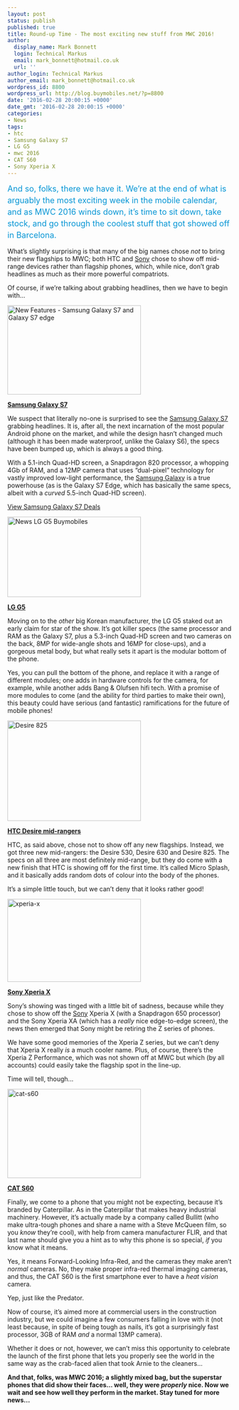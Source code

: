 ```yaml
---
layout: post
status: publish
published: true
title: Round-up Time - The most exciting new stuff from MWC 2016!
author:
  display_name: Mark Bonnett
  login: Technical Markus
  email: mark_bonnett@hotmail.co.uk
  url: ''
author_login: Technical Markus
author_email: mark_bonnett@hotmail.co.uk
wordpress_id: 8800
wordpress_url: http://blog.buymobiles.net/?p=8800
date: '2016-02-28 20:00:15 +0000'
date_gmt: '2016-02-28 20:00:15 +0000'
categories:
- News
tags:
- htc
- Samsung Galaxy S7
- LG G5
- mwc 2016
- CAT S60
- Sony Xperia X
---
```

<p><span class="postStandFirst" style="color: #0896d5; line-height: 26px; font-size: 18px;">And so, folks, there we have it. We&rsquo;re at the end of what is arguably the most exciting week in the mobile calendar, and as MWC 2016 winds down, it&rsquo;s time to sit down, take stock, and go through the coolest stuff that got showed off in Barcelona.</span></p>
<p>What&rsquo;s slightly surprising is that many of the big names chose <em>not</em> to bring their new flagships to MWC; both HTC and <a href="http://www.buymobiles.net/sony">Sony</a> chose to show off mid-range devices rather than flagship phones, which, while nice, don&rsquo;t grab headlines as much as their more powerful compatriots.</p>
<p>Of course, if we&rsquo;re talking about grabbing headlines, then we have to begin with...</p>
<p><a href="http://www.buymobiles.net/samsung/galaxy-s7-black" rel="attachment wp-att-8724"><img class="aligncenter wp-image-8724 size-medium" src="https://a1comms-blog-buymobiles.storage.googleapis.com/2016/02/Cbwff1pWAAA3L03.jpg-large-300x200.jpeg" alt="New Features - Samsung Galaxy S7 and Galaxy S7 edge" width="300" height="200" /></a></p>
<p><strong><u>Samsung Galaxy S7</u></strong></p>
<p>We suspect that literally no-one is surprised to see the <a href="http://www.buymobiles.net/samsung/galaxy-s7-black" target="_blank" rel="noopener noreferrer">Samsung Galaxy S7</a> grabbing headlines. It is, after all, the next incarnation of the most popular Android phone on the market, and while the design hasn&rsquo;t changed much (although it has been made waterproof, unlike the Galaxy S6), the specs have been bumped up, which is always a good thing.</p>
<p>With a 5.1-inch Quad-HD screen, a Snapdragon 820 processor, a whopping 4Gb of RAM, and a 12MP camera that uses &ldquo;dual-pixel&rdquo; technology for vastly improved low-light performance, the <a href="http://www.buymobiles.net/samsung" target="_blank" rel="noopener noreferrer">Samsung Galaxy</a> is a true powerhouse (as is the Galaxy S7 Edge, which has basically the same specs, albeit with a <em>curved</em> 5.5-inch Quad-HD screen).</p>
<p><a href="http://www.buymobiles.net/samsung/galaxy-s7-black" target="_blank" rel="noopener noreferrer">View&nbsp;Samsung Galaxy S7&nbsp;Deals</a></p>
<p><img class="aligncenter wp-image-8734 size-medium" src="https://a1comms-blog-buymobiles.storage.googleapis.com/2016/02/gsmarena_001-mjbicy5eudpcidoo766cixqgt5a80vw5kh1b7fg1ja-300x180.jpg" alt="News LG G5 Buymobiles" width="300" height="180" /></p>
<p><strong><u>LG G5</u></strong></p>
<p>Moving on to the <em>other</em> big Korean manufacturer, the LG G5 staked out an early claim for star of the show. It&rsquo;s got killer specs (the same processor and RAM as the Galaxy S7, plus a 5.3-inch Quad-HD screen and two cameras on the back, 8MP for wide-angle shots and 16MP for close-ups), and a gorgeous metal body, but what really sets it apart is the modular bottom of the phone.</p>
<p>Yes, you can pull the bottom of the phone, and replace it with a range of different modules; one adds in hardware controls for the camera, for example, while another adds Bang &amp; Olufsen hifi tech. With a promise of more modules to come (and the ability for third parties to make their own), this beauty could have serious (and fantastic) ramifications for the future of mobile phones!</p>
<p><img class="aligncenter size-medium wp-image-8807" src="https://a1comms-blog-buymobiles.storage.googleapis.com/2016/02/Desire-825-300x225.jpeg" alt="Desire 825" width="300" height="225" /></p>
<p><strong><u>HTC Desire mid-rangers</u></strong></p>
<p>HTC, as said above, chose not to show off any new flagships. Instead, we got three new mid-rangers: the Desire 530, Desire 630 and Desire 825. The specs on all three are most definitely mid-range, but they do come with a new finish that HTC is showing off for the first time. It&rsquo;s called Micro Splash, and it basically adds random dots of colour into the body of the phones.</p>
<p>It&rsquo;s a simple little touch, but we can&rsquo;t deny that it looks rather good!</p>
<p><img class="aligncenter size-medium wp-image-8806" src="https://a1comms-blog-buymobiles.storage.googleapis.com/2016/02/xperia-x-300x186.jpg" alt="xperia-x" width="300" height="186" /></p>
<p><strong><u>Sony Xperia X</u></strong></p>
<p>Sony&rsquo;s showing was tinged with a little bit of sadness, because while they chose to show off the <a href="http://www.buymobiles.net/sony" target="_blank" rel="noopener noreferrer">Sony</a> Xperia X (with a Snapdragon 650 processor) and the Sony Xperia XA (which has a <em>really</em> nice edge-to-edge screen), the news then emerged that Sony might be retiring the Z series of phones.</p>
<p>We have some good memories of the Xperia Z series, but we can&rsquo;t deny that Xperia X really <em>is</em> a much cooler name. Plus, of course, there&rsquo;s the Xperia Z Performance, which was not shown off at MWC but which (by all accounts) could easily take the flagship spot in the line-up.</p>
<p>Time will tell, though...</p>
<p><img class="aligncenter size-medium wp-image-8805" src="https://a1comms-blog-buymobiles.storage.googleapis.com/2016/02/cat-s60-thermal.0.0-300x200.png" alt="cat-s60" width="300" height="200" /></p>
<p><strong><u>CAT S60</u></strong></p>
<p>Finally, we come to a phone that you might not be expecting, because it&rsquo;s branded by Caterpillar. As in the Caterpillar that makes heavy industrial machinery. However, it&rsquo;s actually made by a company called Bullitt (who make ultra-tough phones and share a name with a Steve McQueen film, so you <em>know</em> they&rsquo;re cool), with help from camera manufacturer FLIR, and that last name should give you a hint as to why this phone is so special, <em>if</em> you know what it means.</p>
<p>Yes, it means Forward-Looking Infra-Red, and the cameras they make aren&rsquo;t <em>normal</em> cameras. No, they make proper infra-red thermal imaging cameras, and thus, the CAT S60 is the first smartphone ever to have a <em>heat vision</em> camera.</p>
<p>Yep, just like the Predator.</p>
<p>Now of course, it&rsquo;s aimed more at commercial users in the construction industry, but we could imagine a few consumers falling in love with it (not least because, in spite of being tough as nails, it&rsquo;s got a surprisingly fast processor, 3GB of RAM <em>and</em> a normal 13MP camera).</p>
<p>Whether it does or not, however, we can&rsquo;t miss this opportunity to celebrate the launch of the first phone that lets you properly see the world in the same way as the crab-faced alien that took Arnie to the cleaners...</p>
<p><strong>And that, folks, was MWC 2016; a slightly mixed bag, but the superstar phones that did show their faces... well, they were <em>properly</em> nice. Now we wait and see how well they perform in the market. Stay tuned for more news... </strong></p>
<p>&nbsp;</p>
